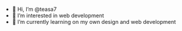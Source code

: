 - 👋 Hi, I’m @teasa7
- 👀 I’m interested in web development
- 🌱 I’m currently learning on my own design and web development

<!---
teasa7/teasa7 is a ✨ special ✨ repository because its `README.md` (this file) appears on your GitHub profile.
You can click the Preview link to take a look at your changes.
--->
